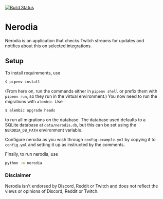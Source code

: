 [![Build Status](https://travis-ci.org/Volcyy/nerodia.svg?branch=master)](https://travis-ci.org/Volcyy/nerodia)
# Nerodia
Nerodia is an application that checks Twitch streams for updates and
notifies about this on selected integrations.

## Setup
To install requirements, use 
```sh
$ pipenv install
```
(From here on, run the commands either in `pipenv shell` or
prefix them with `pipenv run`, so they run in the virtual environment.)
You now need to run the migrations with `alembic`. Use
```sh
$ alembic upgrade heads
```
to run all migrations on the database. The database used defaults
to a SQLite database at `data/nerodia.db`, but this can be set
using the `NERODIA_DB_PATH` environment variable.

Configure nerodia as you wish through `config-example.yml` by copying
it to `config.yml` and setting it up as instructed by the comments.

Finally, to run nerodia, use
```sh
python -m nerodia
```

### Disclaimer
Nerodia isn't endorsed by Discord, Reddit or Twitch and does not
reflect the views or opinions of Discord, Reddit or Twitch.
